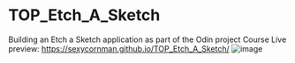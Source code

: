 # TOP_Etch_A_Sketch
Building an Etch a Sketch application as part of the Odin project Course
Live preview: https://sexycornman.github.io/TOP_Etch_A_Sketch/
![image](https://github.com/SexyCornman/TOP_Etch_A_Sketch/assets/112855044/b8e460ab-1ea8-4763-96e7-70e9646ba2b4)

